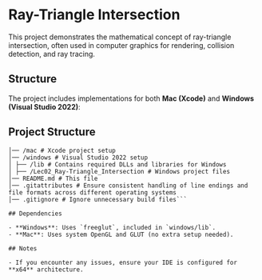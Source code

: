 # Ray-Triangle Intersection

This project demonstrates the mathematical concept of ray-triangle intersection, often used in computer graphics for rendering, collision detection, and ray tracing.

## Structure

The project includes implementations for both **Mac (Xcode)** and **Windows (Visual Studio 2022)**:

## Project Structure  

```/Ray-Triangle_Intersection 
│── /mac # Xcode project setup
│── /windows # Visual Studio 2022 setup 
│ ├── /lib # Contains required DLLs and libraries for Windows 
│ ├── /Lec02_Ray-Triangle_Intersection # Windows project files 
│── README.md # This file 
│── .gitattributes # Ensure consistent handling of line endings and file formats across different operating systems  
│── .gitignore # Ignore unnecessary build files```

## Dependencies

- **Windows**: Uses `freeglut`, included in `windows/lib`.
- **Mac**: Uses system OpenGL and GLUT (no extra setup needed).

## Notes

- If you encounter any issues, ensure your IDE is configured for **x64** architecture.